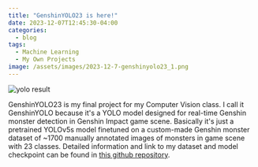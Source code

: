 ```yaml
---
title: "GenshinYOLO23 is here!"
date: 2023-12-07T12:45:30-04:00
categories:
  - blog
tags:
  - Machine Learning 
  - My Own Projects
image: /assets/images/2023-12-7-genshinyolo23_1.png
---
```


<img src="/assets/images/2023-12-7-genshinyolo23_1.png" alt="yolo result">

GenshinYOLO23 is my final project for my Computer Vision class. I call it GenshinYOLO because it's a YOLO model designed for real-time Genshin monster detection in Genshin Impact game scene. Basically it's just a pretrained YOLOv5s model finetuned on a custom-made Genshin monster dataset of ~1700 manually annotated images of monsters in game scene with 23 classes. Detailed information and link to my dataset and model checkpoint can be found in [this github repository](https://github.com/FrozenPeak0701/GenshinYOLO23).
